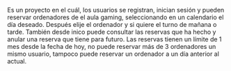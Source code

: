 Es un proyecto en el cuál, los usuarios se registran, inician sesión y pueden reservar ordenadores de el aula gaming, seleccionando en un calendario el día deseado.
Después elije el ordenador y si quiere el turno de mañana o tarde.
También desde inico puede consultar las reservas que ha hecho y anular una reserva que tiene para futuro.
Las reservas tienen un límite de 1 mes desde la fecha de hoy, no puede reservar más de 3 ordenadores un mismo usuario, tampoco puede reservar un ordenador a un día
anterior al actual.
